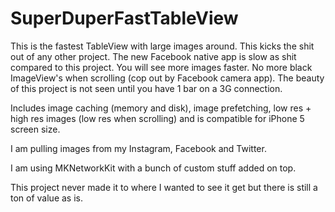 SuperDuperFastTableView
===================

This is the fastest TableView with large images around. This kicks the shit out of any other project. The new Facebook native app is slow as shit compared to this project. You will see more images faster. No more black ImageView's when scrolling (cop out by Facebook camera app). The beauty of this project is not seen until you have 1 bar on a 3G connection. 

Includes image caching (memory and disk), image prefetching, low res + high res images (low res when scrolling) and is compatible for iPhone 5 screen size. 

I am pulling images from my Instagram, Facebook and Twitter. 

I am using MKNetworkKit with a bunch of custom stuff added on top. 

This project never made it to where I wanted to see it get but there is still a ton of value as is.
